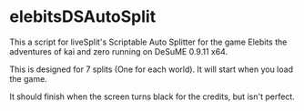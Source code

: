 # elebitsDSAutoSplit
This a script for liveSplit's Scriptable Auto Splitter for the game Elebits the adventures of kai and zero running on DeSuME 0.9.11 x64.

This is designed for 7 splits (One for each world).
It will start when you load the game.

It should finish when the screen turns black for the credits, but isn't perfect.
